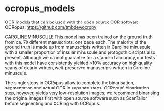 # ocropus_models
OCR models that can be used with the open source OCR software OCRopus: https://github.com/tmbdev/ocropy

CAROLINE MINUSCULE
This model has been trained on the ground truth from ca. 79 different manuscripts, one page each. The majority of the ground truth is made up from manuscripts written in Caroline minuscule with a smaller proportion of insular minuscule and protogothic scripts also present. Although we cannot guarantee for a standard accuracy, our tests with this model have consistently yielded <10% accuracy on high quality scans of clearly written, well-preserved manuscripts written in Caroline minuscule.

The single steps in OCRopus allow to complete the binarisation, segmentation and actual OCR in separate steps. 
OCRopus' binarisation step, however, yields very low-resolution images; we recommend binarising the original images first
with open source software such as ScanTailor before segmenting and OCRing with OCRopus.
